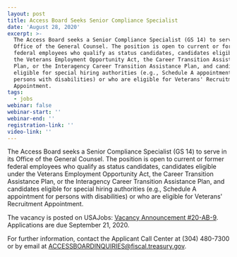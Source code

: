```yaml
---
layout: post
title: Access Board Seeks Senior Compliance Specialist
date: 'August 28, 2020'
excerpt: >-
  The Access Board seeks a Senior Compliance Specialist (GS 14) to serve in its
  Office of the General Counsel. The position is open to current or former
  federal employees who qualify as status candidates, candidates eligible under
  the Veterans Employment Opportunity Act, the Career Transition Assistance
  Plan, or the Interagency Career Transition Assistance Plan, and candidates
  eligible for special hiring authorities (e.g., Schedule A appointment for
  persons with disabilities) or who are eligible for Veterans' Recruitment
  Appointment.
tags:
  - jobs
webinar: false
webinar-start: ''
webinar-end: ''
registration-link: ''
video-link: ''
---
```

The Access Board seeks a Senior Compliance Specialist (GS 14) to serve in its Office of the General Counsel. The position is open to current or former federal employees who qualify as status candidates, candidates eligible under the Veterans Employment Opportunity Act, the Career Transition Assistance Plan, or the Interagency Career Transition Assistance Plan, and candidates eligible for special hiring authorities (e.g., Schedule A appointment for persons with disabilities) or who are eligible for Veterans' Recruitment Appointment.

The vacancy is posted on USAJobs: [Vacancy Announcement #20-AB-9](https://www.usajobs.gov/GetJob/ViewDetails/577369800). Applications are due September 21, 2020.

For further information, contact the Applicant Call Center at (304) 480-7300 or by email at[](mailto:ACCESSBOARDINQUIRIES@fiscal.treasury.gov.) [ACCESSBOARDINQUIRIES@fiscal.treasury.gov](mailto:ACCESSBOARDINQUIRIES@fiscal.treasury.gov).
